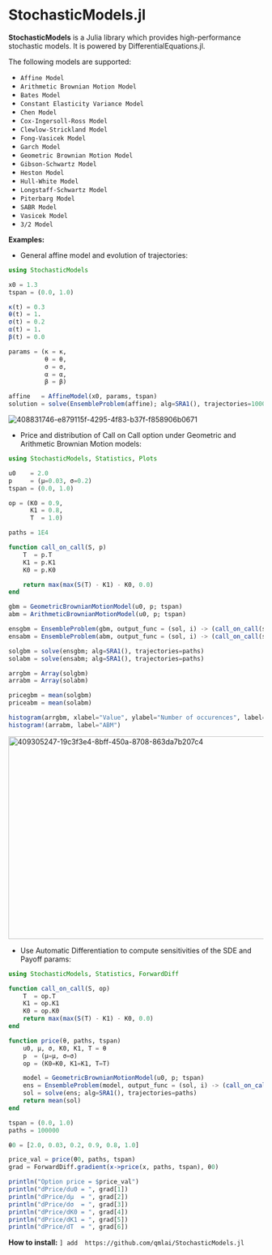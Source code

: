 # StochasticModels.jl

**StochasticModels** is a Julia library which provides high-performance stochastic models. It is powered by DifferentialEquations.jl.

The following models are supported:

  - `Affine Model`
  - `Arithmetic Brownian Motion Model`
  - `Bates Model`
  - `Constant Elasticity Variance Model`
  - `Chen Model`
  - `Cox-Ingersoll-Ross Model`
  - `Clewlow-Strickland Model`
  - `Fong-Vasicek Model`
  - `Garch Model`
  - `Geometric Brownian Motion Model`
  - `Gibson-Schwartz Model`
  - `Heston Model`
  - `Hull-White Model`
  - `Longstaff-Schwartz Model`
  - `Piterbarg Model`
  - `SABR Model`
  - `Vasicek Model`
  - `3/2 Model`

**Examples:**

- General affine model and evolution of trajectories:

```julia
using StochasticModels

x0 = 1.3
tspan = (0.0, 1.0)

κ(t) = 0.3
θ(t) = 1.
σ(t) = 0.2
α(t) = 1.
β(t) = 0.0

params = (κ = κ, 
          θ = θ, 
          σ = σ, 
          α = α, 
          β = β)

affine   = AffineModel(x0, params, tspan)
solution = solve(EnsembleProblem(affine); alg=SRA1(), trajectories=1000)

```

![408831746-e879115f-4295-4f83-b37f-f858906b0671](https://github.com/user-attachments/assets/63bccdff-5b28-4354-a911-3ffa73e29904)


- Price and distribution of Call on Call option under Geometric and Arithmetic Brownian Motion models:

```julia
using StochasticModels, Statistics, Plots

u0    = 2.0
p     = (μ=0.03, σ=0.2)
tspan = (0.0, 1.0)

op = (K0 = 0.9,
      K1 = 0.8,
      T  = 1.0)

paths = 1E4

function call_on_call(S, p)
    T  = p.T
    K1 = p.K1
    K0 = p.K0

    return max(max(S(T) - K1) - K0, 0.0)
end

gbm = GeometricBrownianMotionModel(u0, p; tspan)
abm = ArithmeticBrownianMotionModel(u0, p; tspan)

ensgbm = EnsembleProblem(gbm, output_func = (sol, i) -> (call_on_call(sol, op), false))
ensabm = EnsembleProblem(abm, output_func = (sol, i) -> (call_on_call(sol, op), false))

solgbm = solve(ensgbm; alg=SRA1(), trajectories=paths)
solabm = solve(ensabm; alg=SRA1(), trajectories=paths)

arrgbm = Array(solgbm)
arrabm = Array(solabm)

pricegbm = mean(solgbm)
priceabm = mean(solabm)

histogram(arrgbm, xlabel="Value", ylabel="Number of occurences", label="GBM")
histogram!(arrabm, label="ABM")
```

<img width="600" height="400" alt="409305247-19c3f3e4-8bff-450a-8708-863da7b207c4" src="https://github.com/user-attachments/assets/b0ca1590-fb91-4187-b14b-0a543e3f0cd7" />

- Use Automatic Differentiation to compute sensitivities of the SDE and Payoff params:


```julia
using StochasticModels, Statistics, ForwardDiff

function call_on_call(S, op)
    T  = op.T
    K1 = op.K1
    K0 = op.K0
    return max(max(S(T) - K1) - K0, 0.0)
end

function price(θ, paths, tspan)
    u0, μ, σ, K0, K1, T = θ
    p  = (μ=μ, σ=σ)
    op = (K0=K0, K1=K1, T=T)

    model = GeometricBrownianMotionModel(u0, p; tspan)
    ens = EnsembleProblem(model, output_func = (sol, i) -> (call_on_call(sol, op), false))
    sol = solve(ens; alg=SRA1(), trajectories=paths)
    return mean(sol)
end

tspan = (0.0, 1.0)
paths = 100000

θ0 = [2.0, 0.03, 0.2, 0.9, 0.8, 1.0]

price_val = price(θ0, paths, tspan)
grad = ForwardDiff.gradient(x->price(x, paths, tspan), θ0)

println("Option price = $price_val")
println("dPrice/du0 = ", grad[1])
println("dPrice/dμ  = ", grad[2])
println("dPrice/dσ  = ", grad[3])
println("dPrice/dK0 = ", grad[4])
println("dPrice/dK1 = ", grad[5])
println("dPrice/dT  = ", grad[6])
```

**How to install:** ```] add  https://github.com/qmlai/StochasticModels.jl```


